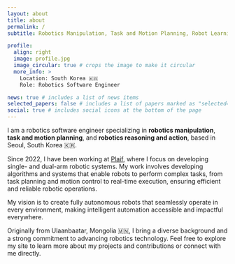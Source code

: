 ```yaml
---
layout: about
title: about
permalink: /
subtitle: Robotics Manipulation, Task and Motion Planning, Robot Learning

profile:
  align: right
  image: profile.jpg
  image_circular: true # crops the image to make it circular
  more_info: >
    Location: South Korea 🇰🇷
    Role: Robotics Software Engineer

news: true # includes a list of news items
selected_papers: false # includes a list of papers marked as "selected={true}"
social: true # includes social icons at the bottom of the page
---
```


I am a robotics software engineer specializing in **robotics manipulation**, **task and motion planning**, and **robotics reasoning and action**, based in Seoul, South Korea 🇰🇷.

Since 2022, I have been working at [Plaif](http://www.plaif.com), where I focus on developing single- and dual-arm robotic systems.
My work involves developing algorithms and systems that enable robots to perform complex tasks, from task planning and motion control to real-time execution, ensuring efficient and reliable robotic operations.

My vision is to create fully autonomous robots that seamlessly operate in every environment, making intelligent automation accessible and impactful everywhere.

Originally from Ulaanbaatar, Mongolia 🇲🇳, I bring a diverse background and a strong commitment to advancing robotics technology. Feel free to explore my site to learn more about my projects and contributions or connect with me directly.
